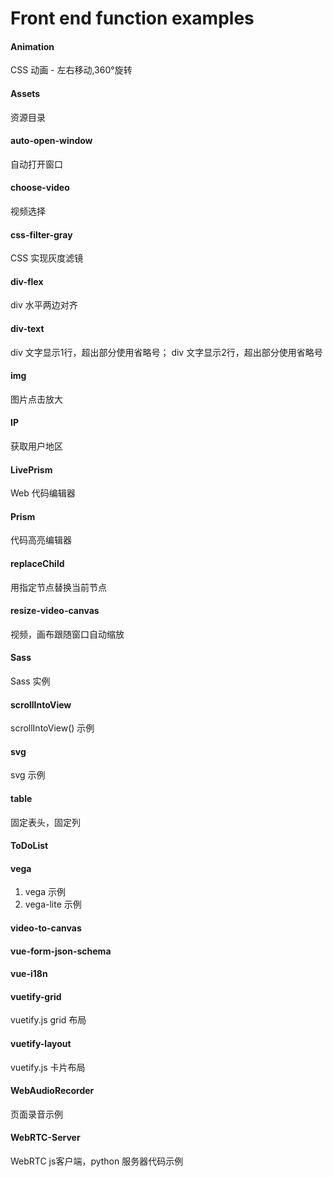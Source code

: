 # Front end function examples

#### Animation

CSS 动画 - 左右移动,360°旋转

#### Assets

资源目录

#### auto-open-window

自动打开窗口

#### choose-video

视频选择

#### css-filter-gray

CSS 实现灰度滤镜

#### div-flex

div 水平两边对齐

#### div-text

div 文字显示1行，超出部分使用省略号；
div 文字显示2行，超出部分使用省略号

#### img

图片点击放大

#### IP

获取用户地区

#### LivePrism

Web 代码编辑器

#### Prism

代码高亮编辑器

#### replaceChild

用指定节点替换当前节点

#### resize-video-canvas

视频，画布跟随窗口自动缩放

#### Sass

Sass 实例

#### scrollIntoView

scrollIntoView() 示例

#### svg

svg 示例

#### table 

固定表头，固定列

#### ToDoList

#### vega

1. vega 示例
2. vega-lite 示例

#### video-to-canvas

#### vue-form-json-schema

#### vue-i18n

#### vuetify-grid

vuetify.js grid 布局

#### vuetify-layout

vuetify.js 卡片布局

#### WebAudioRecorder

页面录音示例

#### WebRTC-Server

WebRTC js客户端，python 服务器代码示例
